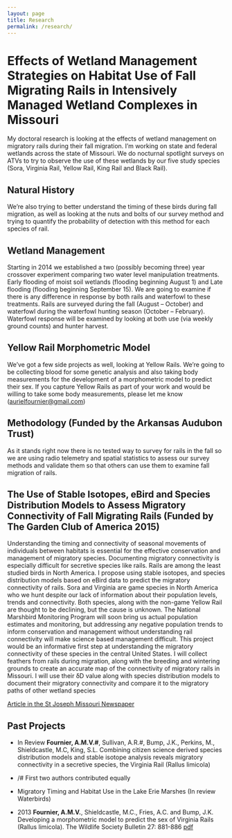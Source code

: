 ```yaml
---
layout: page
title: Research
permalink: /research/
---
```


# Effects of Wetland Management Strategies on Habitat Use of Fall Migrating Rails in Intensively Managed Wetland Complexes in Missouri


My doctoral research is looking at the effects of wetland management on migratory rails during their fall migration. I’m working on state and federal wetlands across the state of Missouri. We do nocturnal spotlight surveys on ATVs to try to observe the use of these wetlands by our five study species (Sora, Virginia Rail, Yellow Rail, King Rail and Black Rail).

## Natural History

We’re also trying to better understand the timing of these birds during fall migration, as well as looking at the nuts and bolts of our survey method and trying to quantify the probability of detection with this method for each species of rail.

## Wetland Management

Starting in 2014 we established a two (possibly becoming three) year crossover experiment comparing two water level manipulation treatments. Early flooding of moist soil wetlands (flooding beginning August 1) and Late flooding (flooding beginning September 15). We are going to examine if there is any difference in response by both rails and waterfowl to these treatments. Rails are surveyed during the fall (August – October) and waterfowl during the waterfowl hunting season (October – February). Waterfowl response will be examined by looking at both use (via weekly ground counts) and hunter harvest.

## Yellow Rail Morphometric Model

We’ve got a few side projects as well, looking at Yellow Rails. We’re going to be collecting blood for some genetic analysis and also taking body measurements for the development of a morphometric model to predict their sex. If you capture Yellow Rails as part of your work and would be willing to take some body measurements, please let me know (aurielfournier@gmail.com)

## Methodology (Funded by the Arkansas Audubon Trust)

As it stands right now there is no tested way to survey for rails in the fall so we are using radio telemetry and spatial statistics to assess our survey methods and validate them so that others can use them to examine fall migration of rails.

## The Use of Stable Isotopes, eBird and Species Distribution Models to Assess Migratory Connectivity of Fall Migrating Rails (Funded by The Garden Club of America 2015)

Understanding the timing and connectivity of seasonal movements of individuals between habitats is essential for the effective conservation and management of migratory species. Documenting migratory connectivity is especially difficult for secretive species like rails. Rails are among the least studied birds in North America. I propose using stable isotopes, and species distribution models based on eBird data to predict the migratory connectivity of rails. Sora and Virginia are game species in North America who we hunt despite our lack of information about their population levels, trends and connectivity. Both species, along with the non-game Yellow Rail are thought to be declining, but the cause is unknown. The National Marshbird Monitoring Program will soon bring us actual population estimates and monitoring, but addressing any negative population trends to inform conservation and management without understanding rail connectivity will make science based management difficult. This project would be an informative first step at understanding the migratory connectivity of these species in the central United States. I will collect feathers from rails during migration, along with the breeding and wintering grounds to create an accurate map of the connectivity of migratory rails in Missouri. I will use their δD value along with species distribution models to document their migratory connectivity and compare it to the migratory paths of other wetland species

[Article in the St Joseph Missouri Newspaper](http://www.newspressnow.com/sports/outdoors/article_2cb00441-292a-54b5-809a-8a63e4f26cf5.html)

## Past Projects

- In Review **Fournier, A.M.V.#**, Sullivan, A.R.#, Bump, J.K., Perkins, M., Shieldcastle, M.C, King, S.L.  Combining citizen science derived species distribution models and stable isotope analysis reveals migratory connectivity in a secretive species, the Virginia Rail (Rallus limicola) 
- /# First two authors contributed equally

- Migratory Timing and Habitat Use in the Lake Erie Marshes (In review Waterbirds)

- 2013 **Fournier, A.M.V.**, Shieldcastle, M.C., Fries, A.C. and Bump, J.K. Developing a morphometric model
to predict the sex of Virginia Rails (Rallus limicola). The Wildlife Society Bulletin 27: 881-886 [pdf](https://s3.amazonaws.com/file-storage.INDIVIDUAL-ACTIVITIES-CooperativeResearchUnits.digitalmeasures.usgs.edu/amvander/intellcont/Fournier%20et%20al._2013_Wildlife%20Society%20Bulletin_A%20Morphometric%20Model%20to%20Predict%20the%20Sex%20of%20Virginia%20Rails%20(Rallus%20limicola)-1.pdf)
